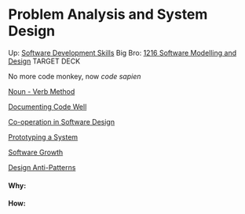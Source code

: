 # Problem Analysis and System Design

Up: [Software Development Skills](software_development_skills)
Big Bro: [1216 Software Modelling and Design](1216_software_modelling_and_design)
TARGET DECK

No more code monkey, now *code sapien*

[Noun - Verb Method](noun_-_verb_method)

[Documenting Code Well](documenting_code_well)

[Co-operation in Software Design](co-operation_in_software_design)

[Prototyping a System](prototyping_a_system)

[Software Growth](software_growth)

[Design Anti-Patterns](design_anti-patterns)




























#### Why:
#### How:









